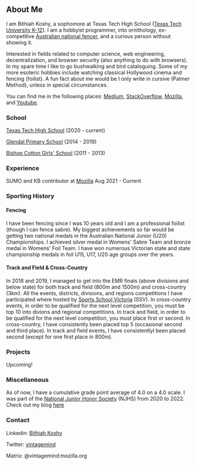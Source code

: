 ## About Me

I am Bithiah Koshy, a sophomore at Texas Tech High School ([Texas Tech University K-12](https://www.depts.ttu.edu/k12/)). I am a hobbyist programmer, into ornithology, ex-competitive [Australian national fencer](https://www.ausfencing.org/biography/afb-2550/), and a curious person without showing it. 

Interested in fields related to computer science, web engineering, decentralization, and browser security (also anything to do with browsers). In my spare time I like to go bushwalking and bird cataloguing. Some of my more esoteric hobbies include watching classical Hollywood cinema and fencing (foilist). A fun fact about me would be I only write in cursive (Palmer Method), unless in special circumstances.

You can find me in the following places: [Medium](https://medium.com/@vintagemind%22%3EMedium), [StackOverflow](https://stackoverflow.com/users/16327123/vintagemind%22%3EStackoverflow), [Mozilla](https://support.mozilla.org/en-US/user/VintageMind), and [Youtube](https://www.youtube.com/channel/UC-u8sNr9bZpf0SLW7r-FqeA).

### School

  [Texas Tech High School](https://www.depts.ttu.edu/k12/) (2020 - current)
        
  [Glendal Primary School](https://www.glendalps.vic.edu.au) (2014 - 2019)

  [Bishop Cotton Girls' School](http://www.bishopcottongirls.com) (2011 - 2013)
  
   
   
  
### Experience

  SUMO and KB contributor at [Mozilla](https://support.mozilla.org/en-US/user/VintageMind)           Aug 2021 - Current
  

### Sporting History

#### Fencing

I have been fencing since I was 10 years old and I am a professional foilist (though I can fence sabre). My biggest achievements so far would be getting two national medals in the Australian National Junior (U20) Championships. I achieved silver medal in Womens' Sabre Team and bronze medal in Womens' Foil Team. I have won numerous Victorian state and state championship medals in foil U15, U17, U20 age groups over the years.   


#### Track and Field & Cross-Country

In 2018 and 2019, I managed to get into the EMR finals (above divisions and below state) for both track and field (800m and 1500m) and cross-country (3km).
All the events, districts, divisions, and regions competitions I have participated where hosted by [Sports School Victoria](https://www.ssv.vic.edu.au/ ) (SSV).
In cross-country events, in order to be qualified for the next level competition, you must be top 10 into divions and regional competitions. In track and field, in order to be qualified for the next level competition, you must place first or second. 
In cross-country, I have consistently been placed top 5 (occasional second and third place). In track and field events, I have consistentlyl been placed second (except for one first place in 800m). 

  
### Projects

Upcoming! 


### Miscellaneous

As of now, I have a cumulative grade point average of 4.0 on a 4.0 scale.
I was part of the [National Junior Honor Society](https://www.njhs.us/) (NJHS) from 2020 to 2022.
Check out my blog [here](https://saber-omega-one.vercel.app/)


### Contact
    
   Linkedin: [Bithiah Koshy](https://www.linkedin.com/in/bithiah-koshy)
   
   
   
   Twitter: [vintagemind](https://twitter.com/vintagemind07)
   
   
   
   
   Matrix: @vintagemind:mozilla.org
    
    

